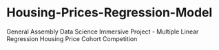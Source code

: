 # Housing-Prices-Regression-Model
General Assembly Data Science Immersive Project - Multiple Linear Regression Housing Price Cohort Competition
